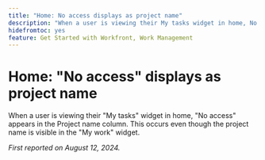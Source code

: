 ```yaml
---
title: "Home: No access displays as project name"
description: "When a user is viewing their My tasks widget in home, No access appears in the Project name column. This occurs even though the project name is visible in the My work widget."
hidefromtoc: yes
feature: Get Started with Workfront, Work Management
---
```


# Home: "No access" displays as project name

<!--valid issue, won't fix until legacy home is deprecated-->

When a user is viewing their "My tasks" widget in home, "No access" appears in the Project name column. This occurs even though the project name is visible in the "My work" widget.

_First reported on August 12, 2024._
